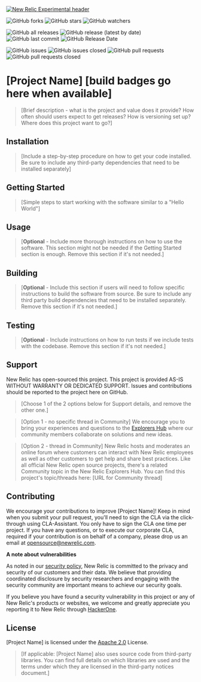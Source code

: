 [![New Relic Experimental header](https://github.com/newrelic/opensource-website/raw/master/src/images/categories/Experimental.png)](https://opensource.newrelic.com/oss-category/#new-relic-experimental)

![GitHub forks](https://img.shields.io/github/forks/newrelic-experimental/nri-cisco-rtmt?style=social)
![GitHub stars](https://img.shields.io/github/stars/newrelic-experimental/nri-cisco-rtmt?style=social)
![GitHub watchers](https://img.shields.io/github/watchers/newrelic-experimental/nri-cisco-rtmt?style=social)

![GitHub all releases](https://img.shields.io/github/downloads/newrelic-experimental/nri-cisco-rtmt/total)
![GitHub release (latest by date)](https://img.shields.io/github/v/release/newrelic-experimental/nri-cisco-rtmt)
![GitHub last commit](https://img.shields.io/github/last-commit/newrelic-experimental/nri-cisco-rtmt)
![GitHub Release Date](https://img.shields.io/github/release-date/newrelic-experimental/nri-cisco-rtmt)


![GitHub issues](https://img.shields.io/github/issues/newrelic-experimental/nri-cisco-rtmt)
![GitHub issues closed](https://img.shields.io/github/issues-closed/newrelic-experimental/nri-cisco-rtmt)
![GitHub pull requests](https://img.shields.io/github/issues-pr/newrelic-experimental/nri-cisco-rtmt)
![GitHub pull requests closed](https://img.shields.io/github/issues-pr-closed/newrelic-experimental/nri-cisco-rtmt)

# [Project Name] [build badges go here when available]

>[Brief description - what is the project and value does it provide? How often should users expect to get releases? How is versioning set up? Where does this project want to go?]

## Installation

> [Include a step-by-step procedure on how to get your code installed. Be sure to include any third-party dependencies that need to be installed separately]

## Getting Started

>[Simple steps to start working with the software similar to a "Hello World"]

## Usage

>[**Optional** - Include more thorough instructions on how to use the software. This section might not be needed if the Getting Started section is enough. Remove this section if it's not needed.]

## Building

>[**Optional** - Include this section if users will need to follow specific instructions to build the software from source. Be sure to include any third party build dependencies that need to be installed separately. Remove this section if it's not needed.]

## Testing

>[**Optional** - Include instructions on how to run tests if we include tests with the codebase. Remove this section if it's not needed.]

## Support

New Relic has open-sourced this project. This project is provided AS-IS WITHOUT WARRANTY OR DEDICATED SUPPORT. Issues and contributions should be reported to the project here on GitHub.

>[Choose 1 of the 2 options below for Support details, and remove the other one.]

>[Option 1 - no specific thread in Community]
>We encourage you to bring your experiences and questions to the [Explorers Hub](https://discuss.newrelic.com) where our community members collaborate on solutions and new ideas.

>[Option 2 - thread in Community]
>New Relic hosts and moderates an online forum where customers can interact with New Relic employees as well as other customers to get help and share best practices. Like all official New Relic open source projects, there's a related Community topic in the New Relic Explorers Hub.
>You can find this project's topic/threads here: [URL for Community thread]

## Contributing

We encourage your contributions to improve [Project Name]! Keep in mind when you submit your pull request, you'll need to sign the CLA via the click-through using CLA-Assistant. You only have to sign the CLA one time per project. If you have any questions, or to execute our corporate CLA, required if your contribution is on behalf of a company, please drop us an email at opensource@newrelic.com.

**A note about vulnerabilities**

As noted in our [security policy](../../security/policy), New Relic is committed to the privacy and security of our customers and their data. We believe that providing coordinated disclosure by security researchers and engaging with the security community are important means to achieve our security goals.

If you believe you have found a security vulnerability in this project or any of New Relic's products or websites, we welcome and greatly appreciate you reporting it to New Relic through [HackerOne](https://hackerone.com/newrelic).

## License

[Project Name] is licensed under the [Apache 2.0](http://apache.org/licenses/LICENSE-2.0.txt) License.

>[If applicable: [Project Name] also uses source code from third-party libraries. You can find full details on which libraries are used and the terms under which they are licensed in the third-party notices document.]
